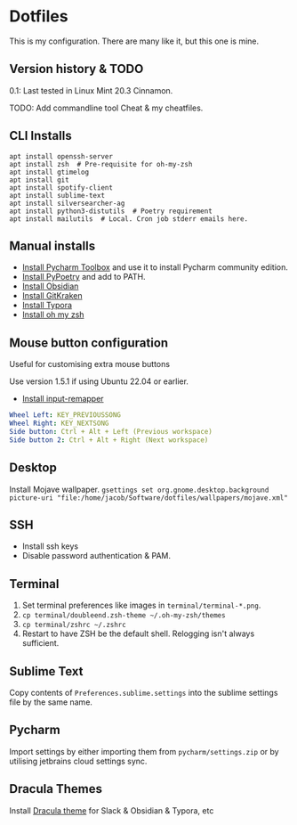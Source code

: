 # Dotfiles

This is my configuration. There are many like it, but this one is mine.



## Version history & TODO

0.1: Last tested in Linux Mint 20.3 Cinnamon.

TODO: Add commandline tool Cheat & my cheatfiles.

## CLI Installs

```
apt install openssh-server
apt install zsh  # Pre-requisite for oh-my-zsh
apt install gtimelog
apt install git
apt install spotify-client
apt install sublime-text
apt install silversearcher-ag
apt install python3-distutils  # Poetry requirement
apt install mailutils  # Local. Cron job stderr emails here.
```



## Manual installs

* [Install Pycharm Toolbox](https://www.jetbrains.com/toolbox-app/) and use it to install Pycharm community edition.
* [Install PyPoetry](https://python-poetry.org/docs/) and add to PATH.
* [Install Obsidian](https://obsidian.md/download)
* [Install GitKraken](https://www.gitkraken.com/download)
* [Install Typora](https://support.typora.io/Typora-on-Linux/)
* [Install oh my zsh](https://ohmyz.sh/#install)



## Mouse button configuration
Useful for customising extra mouse buttons

Use version 1.5.1 if using Ubuntu 22.04 or earlier.

* [Install input-remapper](https://github.com/sezanzeb/input-remapper/releases)

```yaml
Wheel Left: KEY_PREVIOUSSONG
Wheel Right: KEY_NEXTSONG
Side button: Ctrl + Alt + Left (Previous workspace)
Side button 2: Ctrl + Alt + Right (Next workspace)
```



## Desktop

Install Mojave wallpaper.
`gsettings set org.gnome.desktop.background picture-uri "file:/home/jacob/Software/dotfiles/wallpapers/mojave.xml"`



## SSH

* Install ssh keys
* Disable password authentication & PAM.



## Terminal

1. Set terminal preferences like images in `terminal/terminal-*.png`.
2. `cp terminal/doubleend.zsh-theme ~/.oh-my-zsh/themes`
3. `cp terminal/zshrc ~/.zshrc`
4. Restart to have ZSH be the default shell. Relogging isn't always sufficient.



## Sublime Text

Copy contents of `Preferences.sublime.settings` into the sublime settings file by the same name.



## Pycharm

Import settings by either importing them from `pycharm/settings.zip` or by utilising jetbrains cloud settings sync.



## Dracula Themes
Install [Dracula theme](https://draculatheme.com/) for Slack & Obsidian & Typora, etc
